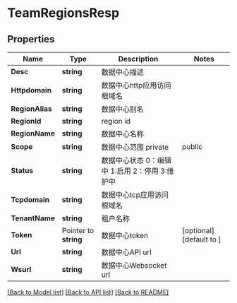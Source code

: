 # TeamRegionsResp

## Properties

Name | Type | Description | Notes
------------ | ------------- | ------------- | -------------
**Desc** | **string** | 数据中心描述 | 
**Httpdomain** | **string** | 数据中心http应用访问根域名 | 
**RegionAlias** | **string** | 数据中心别名 | 
**RegionId** | **string** | region id | 
**RegionName** | **string** | 数据中心名称 | 
**Scope** | **string** | 数据中心范围 private|public | [optional] [default to private]
**Status** | **string** | 数据中心状态 0：编辑中 1:启用 2：停用 3:维护中 | 
**Tcpdomain** | **string** | 数据中心tcp应用访问根域名 | 
**TenantName** | **string** | 租户名称 | 
**Token** | Pointer to **string** | 数据中心token | [optional] [default to ]
**Url** | **string** | 数据中心API url | 
**Wsurl** | **string** | 数据中心Websocket url | 

[[Back to Model list]](../README.md#documentation-for-models) [[Back to API list]](../README.md#documentation-for-api-endpoints) [[Back to README]](../README.md)


